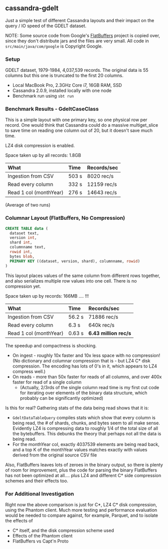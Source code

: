 ## cassandra-gdelt

Just a simple test of different Cassandra layouts and their impact on the query / IO speed of the GDELT dataset.

NOTE: Some source code from Google's [FlatBuffers](http://google.github.io/flatbuffers/index.html) project is copied over, since they don't distribute jars and the files are very small.  All code in `src/main/java/com/google` is Copyright Google.

### Setup

GDELT dataset, 1979-1984, 4,037,539 records.  The original data is 55 columns but this one is truncated to the first 20 columns.

- Local MacBook Pro,  2.3GHz Core i7, 16GB RAM, SSD
- Cassandra 2.0.9, installed locally with one node
- Benchmark run using `sbt run`

### Benchmark Results - GdeltCaseClass

This is a simple layout with one primary key, so one physical row per record.  One would think that Cassandra could do a massive multiget_slice to save time on reading one column out of 20, but it doesn't save much time.

LZ4 disk compression is enabled.

Space taken up by all records: 1.8GB

| What                | Time     | Records/sec   |
| :------------------ | :------- | :------------ |
| Ingestion from CSV  | 503 s    | 8020 rec/s    |
| Read every column   | 332 s    | 12159 rec/s   |
| Read 1 col (monthYear) | 276 s | 14643 rec/s   |

(Average of two runs)

### Columnar Layout (FlatBuffers, No Compression)

```sql
CREATE TABLE data (
  dataset text,
  version int,
  shard int,
  columnname text,
  rowid int,
  bytes blob,
  PRIMARY KEY ((dataset, version, shard), columnname, rowid)
)
```

This layout places values of the same column from different rows together, and also serializes multiple row values into one cell.  There is no compression yet.

Space taken up by records:  166MB .... !!!

| What                | Time     | Records/sec   |
| :------------------ | :------- | :------------ |
| Ingestion from CSV  | 56.2 s   | 71886 rec/s   |
| Read every column   |  6.3 s   |  640k rec/s   |
| Read 1 col (monthYear) | 0.63 s | **6.43 million rec/s**   |

The speedup and compactness is shocking.
* On ingest - roughly 10x faster and 10x less space with no compression!  (No dictionary and columnar compression that is - but LZ4 C* disk compression.  The encoding has lots of 0's in it, which appears to LZ4 compress well.) 
* On reads - more than 50x faster for reads of all columns, and over 400x faster for read of a single column
    - (Actually, 2/3rds of the single column read time is my first cut code for iterating over elements of the binary data structure, which probably can be significantly optimized)

Is this for real?  Gathering stats of the data being read shows that it is:
- `GdeltDataTableQuery` compiles stats which show that every column is being read, the # of shards, chunks, and bytes seem to all make sense.  Evidently LZ4 is compressing data to roughly 1/4 of the total size of all the bytebuffers.  This debunks the theory that perhaps not all the data is being read.
- For the monthYear col, exactly 4037539 elements are being read back, and a top K of the monthYear values matches exactly with values derived from the original source CSV file

Also, FlatBuffers leaves lots of zeroes in the binary output, so there is plenty of room for improvement, plus the code for parsing the binary FlatBuffers has not been optimized at all.... plus LZ4 and different C* side compression schemes and their effects too.

### For Additional Investigation

Right now the above comparison is just for C*, LZ4 C* disk compression, using the Phantom client.  Much more testing and performance evaluation would be needed to compare against, for example, Parquet, and to isolate the effects of
- C* itself, and the disk compression scheme used
- Effects of the Phantom client
- FlatBuffers vs Capt'n Proto